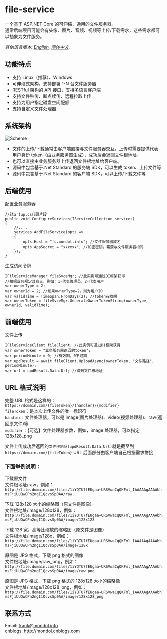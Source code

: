 # file-service

一个基于 ASP.NET Core 的可伸缩、通用的文件服务器。  
通常后端项目可能会有头像、图片、音频、视频等上传/下载需求，这些需求都可以抽象为文件服务。

_其他语言版本: [English](README.md), [简体中文](README.zh-cn.md)._

## 功能特点

- 支持 Linux（推荐）、Windows
- 可伸缩式架构，支持部署 1-N 台文件服务器
- RESTful 架构的 API 接口，支持多语言客户端
- 支持文件秒传、断点续传、远程拉取上传
- 支持为用户指定磁盘空间配额
- 支持自定义文件处理器

## 系统架构

![Scheme](https://raw.githubusercontent.com/md-frank/file-service/master/doc/fs-scheme.jpg)

- 文件的上传/下载通常由客户端直接与文件服务器交互，上传时需要提供代表用户身份 token（由业务服务器生成），成功后会返回文件根地址。
- 也可以直接由业务服务器上传返回文件根地址给客户端。
- 源码中包含基于.Net Standard 的服务端 SDK，可以生成 token、上传文件等
- 源码中包含基于.Net Standard 的客户端 SDK，可以上传/下载文件等

## 后端使用

配置业务服务器

```
//Startup.cs代码片段
public void ConfigureServices(IServiceCollection services)
{
    //....
    services.AddFileService(opts =>
    {
        opts.Host = "fs.mondol.info"; //文件服务器域名
        opts.AppSecret = "xxxxxx"; //加密密钥，需要与文件服务器相同
    });
}
```

生成访问令牌

```
IFileServiceManager fileSvceMgr; //此实例可通过DI框架获得
//根据业务规定其意义，例如：1-代表管理员，2-代表用户
var ownerType = 2;
var ownerId = 2; //如果ownerType=2，则为用户ID
var validTime = TimeSpan.FromDays(2); //token有效期
var ownerToken = fileSvceMgr.GenerateOwnerTokenString(ownerType, ownerId, validTime);
```

## 前端使用

文件上传

```
IFileServiceClient fileClient; //此实例可通过DI框架获得
var ownerToken = "业务服务器返回的token";
var periodMinute = 0; //有效期，0不过期
var updResult = await fileClient.UploadAsync(ownerToken, "文件路径", periodMinute);
var url = updResult.Data.Url; //得到文件根地址
```

## URL 格式说明

完整 URL 格式是这样的：`https://domain.com/{fileToken}/{handler}/{modifier}`  
`fileToken`：是本次上传文件的唯一标识符  
`handler`：文件处理器，可以是 image(图片处理器)、video(视频处理器)、raw(返回原文件)等  
`modifier`：【可选】文件处理器参数，例如，image 处理器，可以指定 128x128_png

文件上传成功后返回的`文件根地址(updResult.Data.Url)`就是截至到`https://domain.com/{fileToken}` URL 后面部分由客户端自己根据需求拼接

### 下面举例说明：

下载原文件  
文件根地址/raw，例如：  
`http://file.domain.com/files/1iYQTU7fEUgaa~URSVwaCqQKFml_IAAAAAgAAAAbhmsFjiUUQwCPn2ngI1QcvsSp0AA/raw`

下载 128x128 大小的缩略图（原文件是图像）  
文件根地址/image/128x128，例如：
`http://file.domain.com/files/1iYQTU7fEUgaa~URSVwaCqQKFml_IAAAAAgAAAAbhmsFjiUUQwCPn2ngI1QcvsSp0AA/image/128x128`

下载 128 宽，高等比缩放的缩略图（原文件是图像）  
文件根地址/image/128x，例如：
`http://file.domain.com/files/1iYQTU7fEUgaa~URSVwaCqQKFml_IAAAAAgAAAAbhmsFjiUUQwCPn2ngI1QcvsSp0AA/image/128x`

原图是 JPG 格式，下载 png 格式的图像  
文件根地址/image/raw_png，例如：
`http://file.domain.com/files/1iYQTU7fEUgaa~URSVwaCqQKFml_IAAAAAgAAAAbhmsFjiUUQwCPn2ngI1QcvsSp0AA/image/raw_png`

原图是 JPG 格式，下载 png 格式的 128x128 大小的缩略像  
文件根地址/image/128x128_png，例如：
`http://file.domain.com/files/1iYQTU7fEUgaa~URSVwaCqQKFml_IAAAAAgAAAAbhmsFjiUUQwCPn2ngI1QcvsSp0AA/image/128x128_png`

## 联系方式

Email: frank@mondol.info  
cnblogs: http://mondol.cnblogs.com
